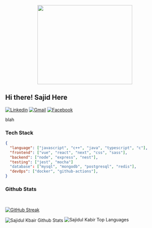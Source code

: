 <p align="center">
<img src="https://user-images.githubusercontent.com/53114757/186635038-9a8fc243-a75c-471c-8e2c-310ec84f1ed2.gif" width="300" height="250"/>
</p>

## Hi there! Sajid Here 
[![Linkedin](https://img.shields.io/badge/-LinkedIn-blue?style=flat&logo=Linkedin&logoColor=white)](https://www.linkedin.com/in/sajidul-kabir-748b57211/)
[![Gmail](https://img.shields.io/badge/-Gmail-c14438?style=flat&logo=Gmail&logoColor=white)](mailto:sajiudulkabiradib@gmail.com?subject=From%20GitHub&&body=Hi,%20there.%20Found%20you%20on%20GitHub!%20Let's%20talk%20about...)
[![Facebook](https://img.shields.io/badge/-Facebook-blue?style=flat&logo=Facebook&logoColor=white)](https://www.facebook.com/sajidulkabir.adib/)


blah


### Tech Stack

```json
{
  "language": ["javascript", "c++", "java", "typescript", "c"],
  "frontend": ["vue", "react", "next", "css", "sass"],
  "backend": ["node", "express", "nest"],
  "testing": ["jest", "mocha"]
  "database": ["mysql", "mongodb", "postgresql", "redis"],
  "devOps": ["docker", "github-actions"],
}
```



### Github Stats
<br>


[![GitHub Streak](http://github-readme-streak-stats.herokuapp.com?user=sajidul-kabir&theme=radical&background=0A0A0A&stroke=CDB4DB&ring=CDB4DB&currStreakNum=D3D3D3&sideNums=D3D3D3&dates=CDB4DB)](https://git.io/streak-stats)
<br />

<img align="center" src="https://github-readme-stats.vercel.app/api?username=sajidul-kabir&include_all_commits=true&count_private=true&show_icons=true&line_height=30&title_color=CDB4DB&icon_color=CDB4DB&text_color=D3D3D3&bg_color=0A0A0A" alt="Sajidul Kbair Github Stats">


<img src="https://github-readme-stats.vercel.app/api/top-langs/?username=sajidul-kabir&layout=compact&theme=dark&bg_color=0A0A0A" alt="Sajidul Kabir Top Languages"/>
<br />


<br>

<!--
**sajidul-kabir/sajidul-kabir** is a ✨ _special_ ✨ repository because its `README.md` (this file) appears on your GitHub profile.

Here are some ideas to get you started:

- 🔭 I’m currently working on ...
- 🌱 I’m currently learning ...
- 👯 I’m looking to collaborate on ...
- 🤔 I’m looking for help with ...
- 💬 Ask me about ...
- 📫 How to reach me: ...
- 😄 Pronouns: ...
- ⚡ Fun fact: ...
-->
